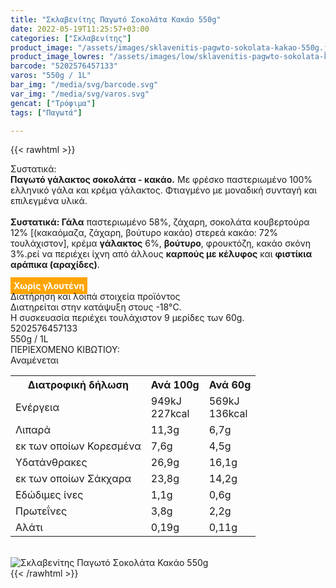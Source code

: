 ```yaml
---
title: "Σκλαβενίτης Παγωτό Σοκολάτα Κακάο 550g"
date: 2022-05-19T11:25:57+03:00
categories: ["Σκλαβενίτης"]
product_image: "/assets/images/sklavenitis-pagwto-sokolata-kakao-550g.jpg"
product_image_lowres: "/assets/images/low/sklavenitis-pagwto-sokolata-kakao-550g.jpg"
barcode: "5202576457133"
varos: "550g / 1L"
bar_img: "/media/svg/barcode.svg"
var_img: "/media/svg/varos.svg"
gencat: ["Τρόφιμα"]
tags: ["Παγωτά"]

---
```

{{< rawhtml >}}

<div class="sload576"><div class="product"><div id="sistatika">Συστατικά:</div><div class="alltext"><b>Παγωτό γάλακτος σοκολάτα - κακάο.</b> Με φρέσκο παστεριωμένο 100% ελληνικό γάλα και κρέμα γάλακτος. Φτιαγμένο με μοναδική συνταγή και επιλεγμένα υλικά.<br><br><b>Συστατικά: Γάλα</b> παστεριωμένο 58%, ζάχαρη, σοκολάτα κουβερτούρα 12% [(κακαόμαζα, ζάχαρη, βούτυρο κακάο) στερεά κακάο: 72% τουλάχιστον], κρέμα <b>γάλακτος</b> 6%, <b>βούτυρο</b>, φρουκτόζη, κακάο σκόνη 3%.ρεί να περιέχει ίχνη από άλλους <b>καρπούς με κέλυφος</b> και <b>φιστίκια αράπικα (αραχίδες)</b>.<br><br><b style="background:orange;padding:5px;color:#fff">Χωρίς γλουτένη</b></div><div id="loipa">Διατήρηση και λοιπά στοιχεία προϊόντος</div><div class="alltext">Διατηρείται στην κατάψυξη στους -18°C.<br>Η συσκευασία περιέχει τουλάχιστον 9 μερίδες των 60g.<br></div><div id="barcode"><div id="barimage1"></div><span id="bartext">5202576457133</span></div><div id="varos"><div id="varosimage1"></div><span id="varostext">550g / 1L</span></div><div id="kivotio">ΠΕΡΙΕΧΟΜΕΝΟ ΚΙΒΩΤΙΟΥ:<br>Αναμένεται</div><div class="tabout"><table id="diatable"><tbody><tr><th>Διατροφική δήλωση</th><th>Ανά 100g</th><th>Ανά 60g</th></tr><tr><td class="texr2">Ενέργεια</td><td class="texr">949kJ<br>227kcal</td><td class="texr">569kJ<br>136kcal</td></tr><tr><td class="texr2">Λιπαρά</td><td class="texr">11,3g</td><td class="texr">6,7g</td></tr><tr><td class="gray">εκ των οποίων Κορεσµένα</td><td class="gray2">7,6g</td><td class="gray2">4,5g</td></tr><tr><td class="texr2">Yδατάνθρακες</td><td class="texr">26,9g</td><td class="texr">16,1g</td></tr><tr><td class="gray">εκ των οποίων Σάκχαρα</td><td class="gray2">23,8g</td><td class="gray2">14,2g</td></tr><tr><td class="texr2">Eδώδιμες ίνες</td><td class="texr">1,1g</td><td class="texr">0,6g</td></tr><tr><td class="texr2">Πρωτεΐνες</td><td class="texr">3,8g</td><td class="texr">2,2g</td></tr><tr><td class="texr2">Αλάτι</td><td class="texr">0,19g</td><td class="texr">0,11g</td></tr></tbody></table></div><br><div class="pimg"><img alt="Σκλαβενίτης Παγωτό Σοκολάτα Κακάο 550g" title="Σκλαβενίτης Παγωτό Σοκολάτα Κακάο 550g" src="/assets/images/sklavenitis-pagwto-sokolata-kakao-550g.jpg"></div></div></div>
{{< /rawhtml >}}


